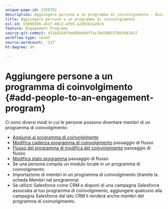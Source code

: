 ```yaml
---
unique-page-id: 2359782
description: Aggiungere persone a un programma di coinvolgimento - Documentazione di Marketo - Documentazione del prodotto
title: Aggiungere persone a un programma di coinvolgimento
exl-id: b589b566-a61f-48c2-afb5-a2d82b2a28c4
feature: Engagement Programs
source-git-commit: 431bd258f9a68bbb9df7acf043085578d3d91b1f
workflow-type: tm+mt
source-wordcount: '117'
ht-degree: 0%

---
```


# Aggiungere persone a un programma di coinvolgimento {#add-people-to-an-engagement-program}

Ci sono diversi modi in cui le persone possono diventare membri di un programma di coinvolgimento:

* [Aggiungi al programma di coinvolgimento](/help/marketo/product-docs/core-marketo-concepts/smart-campaigns/program-flow-actions/add-to-engagement-program.md)
* [Modifica cadenza programma di coinvolgimento](/help/marketo/product-docs/core-marketo-concepts/smart-campaigns/program-flow-actions/change-engagement-program-cadence.md) passaggio di flusso
* [Flusso del programma di modifica del coinvolgimento](/help/marketo/product-docs/core-marketo-concepts/smart-campaigns/program-flow-actions/change-engagement-program-stream.md) passaggio di flusso
* [Modifica stato programma](/help/marketo/product-docs/core-marketo-concepts/smart-campaigns/program-flow-actions/change-program-status.md) passaggio di flusso
* Se una persona compila un modulo locale in un programma di coinvolgimento
* Importazione di membri in un programma di coinvolgimento (tramite la scheda Membri nel programma)
* Se utilizzi Salesforce come CRM e disponi di una campagna Salesforce associata al tuo programma di coinvolgimento, aggiungere qualcuno alla campagna Salesforce dal lato CRM li renderà anche membri del programma di coinvolgimento.
